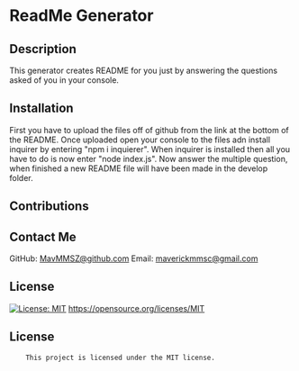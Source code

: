 # ReadMe Generator
## Description
This generator creates README for you just by answering the questions asked of you in your console.
## Installation
First you have to upload the files off of github from the link at the bottom of the README. Once uploaded open your console to the files adn install inquirer by entering "npm i inquierer". When inquirer is installed then all you have to do is now enter "node index.js". Now answer the multiple question, when finished a new README file will have been made in the develop folder.
## Contributions

## Contact Me
GitHub: MavMMSZ@github.com
Email: maverickmmsc@gmail.com
## License
[![License: MIT](https://img.shields.io/badge/License-MIT-yellow.svg)](https://opensource.org/licenses/MIT)
https://opensource.org/licenses/MIT
## License
        This project is licensed under the MIT license.
